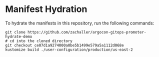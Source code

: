 # Manifest Hydration

To hydrate the manifests in this repository, run the following commands:

```shell
git clone https://github.com/zachaller/argocon-gitops-promoter-hydrate-demo
# cd into the cloned directory
git checkout ce07d1a9274000a0be5b1499e579a5a1112d068e
kustomize build ./user-configuration/production/us-east-2
```
